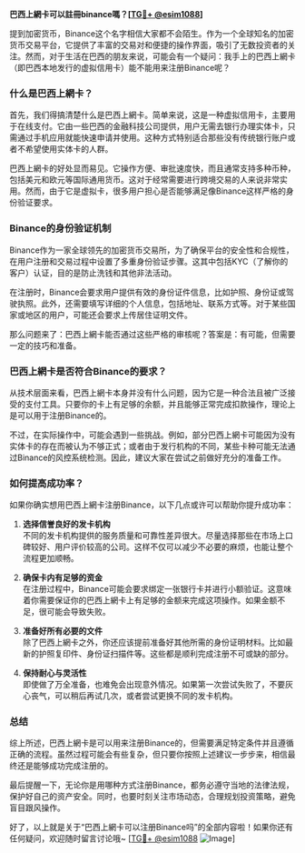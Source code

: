 **巴西上網卡可以註冊binance嗎？[[TG💪+ @esim1088](https://t.me/s/esim1088)]**

提到加密货币，Binance这个名字相信大家都不会陌生。作为一个全球知名的加密货币交易平台，它提供了丰富的交易对和便捷的操作界面，吸引了无数投资者的关注。然而，对于生活在巴西的朋友来说，可能会有一个疑问：我手上的巴西上網卡（即巴西本地发行的虚拟信用卡）能不能用来注册Binance呢？

### 什么是巴西上網卡？

首先，我们得搞清楚什么是巴西上網卡。简单来说，这是一种虚拟信用卡，主要用于在线支付。它由一些巴西的金融科技公司提供，用户无需去银行办理实体卡，只需通过手机应用就能快速申请并使用。这种方式特别适合那些没有传统银行账户或者不希望使用实体卡的人群。

巴西上網卡的好处显而易见。它操作方便、审批速度快，而且通常支持多种币种，包括美元和欧元等国际通用货币。这对于经常需要进行跨境交易的人来说非常实用。然而，由于它是虚拟卡，很多用户担心是否能够满足像Binance这样严格的身份验证要求。

### Binance的身份验证机制

Binance作为一家全球领先的加密货币交易所，为了确保平台的安全性和合规性，在用户注册和交易过程中设置了多重身份验证步骤。这其中包括KYC（了解你的客户）认证，目的是防止洗钱和其他非法活动。

在注册时，Binance会要求用户提供有效的身份证件信息，比如护照、身份证或驾驶执照。此外，还需要填写详细的个人信息，包括地址、联系方式等。对于某些国家或地区的用户，可能还会要求上传居住证明文件。

那么问题来了：巴西上網卡能否通过这些严格的审核呢？答案是：有可能，但需要一定的技巧和准备。

### 巴西上網卡是否符合Binance的要求？

从技术层面来看，巴西上網卡本身并没有什么问题，因为它是一种合法且被广泛接受的支付工具。只要你的卡上有足够的余额，并且能够正常完成扣款操作，理论上是可以用于注册Binance的。

不过，在实际操作中，可能会遇到一些挑战。例如，部分巴西上網卡可能因为没有实体卡的存在而被认为不够正式；或者由于发行机构的不同，某些卡种可能无法通过Binance的风控系统检测。因此，建议大家在尝试之前做好充分的准备工作。

### 如何提高成功率？

如果你确实想用巴西上網卡注册Binance，以下几点或许可以帮助你提升成功率：

1. **选择信誉良好的发卡机构**  
   不同的发卡机构提供的服务质量和可靠性差异很大。尽量选择那些在市场上口碑较好、用户评价较高的公司。这样不仅可以减少不必要的麻烦，也能让整个流程更加顺畅。

2. **确保卡内有足够的资金**  
   在注册过程中，Binance可能会要求绑定一张银行卡并进行小额验证。这意味着你需要保证你的巴西上網卡上有足够的金额来完成这项操作。如果金额不足，很可能会导致失败。

3. **准备好所有必要的文件**  
   除了巴西上網卡之外，你还应该提前准备好其他所需的身份证明材料。比如最新的护照复印件、身份证扫描件等。这些都是顺利完成注册不可或缺的部分。

4. **保持耐心与灵活性**  
   即使做了万全准备，也难免会出现意外情况。如果第一次尝试失败了，不要灰心丧气，可以稍后再试几次，或者尝试更换不同的发卡机构。

### 总结

综上所述，巴西上網卡是可以用来注册Binance的，但需要满足特定条件并且遵循正确的流程。虽然过程可能会有些复杂，但只要你按照上述建议一步步来，相信最终还是能够成功完成注册的。

最后提醒一下，无论你是用哪种方式注册Binance，都务必遵守当地的法律法规，保护好自己的资产安全。同时，也要时刻关注市场动态，合理规划投资策略，避免盲目跟风操作。

好了，以上就是关于“巴西上網卡可以注册Binance吗”的全部内容啦！如果你还有任何疑问，欢迎随时留言讨论哦~ [[TG💪+ @esim1088](https://t.me/s/esim1088) ![Image](https://i.postimg.cc/4NQfJmqS/Snipaste-2025-05-13-00-14-12.png)]